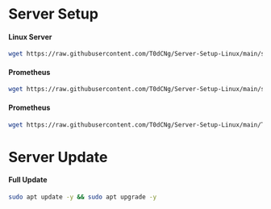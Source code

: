 # Server Setup

#### Linux Server
```bash
wget https://raw.githubusercontent.com/T0dCNg/Server-Setup-Linux/main/setup.sh && sudo bash setup.sh
```

#### Prometheus
```bash
wget https://raw.githubusercontent.com/T0dCNg/Server-Setup-Linux/main/setup_prometheus.sh && sudo bash setup_prometheus.sh
```

#### Prometheus
```bash
wget https://raw.githubusercontent.com/T0dCNg/Server-Setup-Linux/main/Test-Server-Setup.sh && sudo bash Test-Server-Setup.sh
```

# Server Update

#### Full Update
```bash
sudo apt update -y && sudo apt upgrade -y
````
